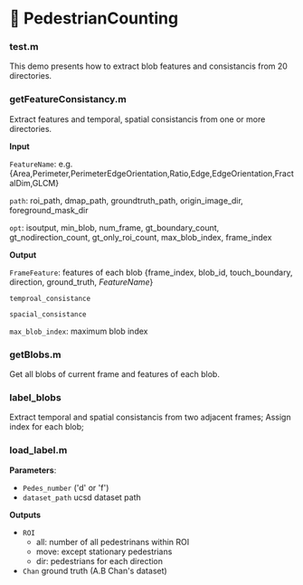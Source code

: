 # &#x1F4D9; PedestrianCounting

### test.m

This demo presents how to extract blob features and consistancis from 20 directories.

### getFeatureConsistancy.m

Extract features and temporal, spatial consistancis from one or more directories.

**Input**

`FeatureName`: e.g. {Area,Perimeter,PerimeterEdgeOrientation,Ratio,Edge,EdgeOrientation,FractalDim,GLCM}

`path`: roi_path, dmap_path, groundtruth_path, origin_image_dir, foreground_mask_dir

`opt`: isoutput, min_blob, num_frame, gt_boundary_count, gt_nodirection_count, gt_only_roi_count, max_blob_index, frame_index


**Output**

`FrameFeature`: features of each blob {frame_index, blob_id, touch_boundary, direction, ground_truth, *FeatureName*}

`temproal_consistance`

`spacial_consistance`

`max_blob_index`: maximum blob index

### getBlobs.m

Get all blobs of current frame and features of each blob.

### label_blobs

Extract temporal and spatial consistancis from two adjacent frames; Assign index for each blob;


### load_label.m

**Parameters**: 
- `Pedes_number` ('d' or 'f')
- `dataset_path` ucsd dataset path
 
**Outputs**
- `ROI` 
  - all: number of all pedestrinans within ROI
  - move: except stationary pedestrians
  - dir: pedestrians for each direction
- `Chan` ground truth (A.B Chan's dataset)
